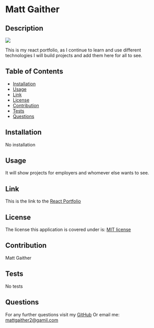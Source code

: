 # Matt Gaither

  ## Description
  <img src = 'https://img.shields.io/badge/MIT-%20License-inactive'>

  This is my react portfolio, as I continue to learn and use different technologies I will build projects and add them here for all to see.

  ## Table of Contents

  - [Installation](#installation)
  - [Usage](#usage)
  - [Link](#link)
  - [License](#license)
  - [Contribution](#contribution)
  - [Tests](#tests)
  - [Questions](#questions)

  ## Installation
  No installation

  ## Usage
  It will show projects for employers and whomever else wants to see.

  ## Link
  This is the link to the [React Portfolio](https://mattgaither.github.io/)
  ## License
  The license this application is covered under is: [MIT license](https://opensource.org/licenses/MIT)
  

  ## Contribution
  Matt Gaither

  ## Tests
  No tests 

  ## Questions
  For any further questions visit my [GitHub](https://github.com/mattgaither/mattgaither.github.io)
  Or email me: mattgaither2@gamil.com
  
